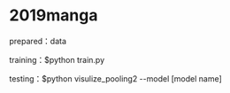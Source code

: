 # 2019manga
prepared：data

training：$python train.py

testing：$python visulize_pooling2 --model [model name]
